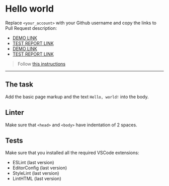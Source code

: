 # Hello world

Replace `<your_account>` with your Github username and copy the links to Pull Request description:
- [DEMO LINK](https://mate-academy.github.io/layout_hello-world/)
- [TEST REPORT LINK](https://mate-academy.github.io/layout_hello-world/report/html_report/)
- [DEMO LINK](https://SofiiaZH.github.io/layout_hello-world/)
- [TEST REPORT LINK](https://SofiiaZH.github.io/layout_hello-world/report/html_report/)

> Follow [this instructions](https://mate-academy.github.io/layout_task-guideline/#how-to-solve-the-layout-tasks-on-github)
___

## The task

Add the basic page markup and the text `Hello, world!` into the body.

## Linter

Make sure that `<head>` and `<body>` have indentation of 2 spaces.

## Tests

Make sure that you installed all the required VSCode extensions:

- ESLint (last version)
- EditorConfig (last version)
- StyleLint (last version)
- LintHTML (last version)
